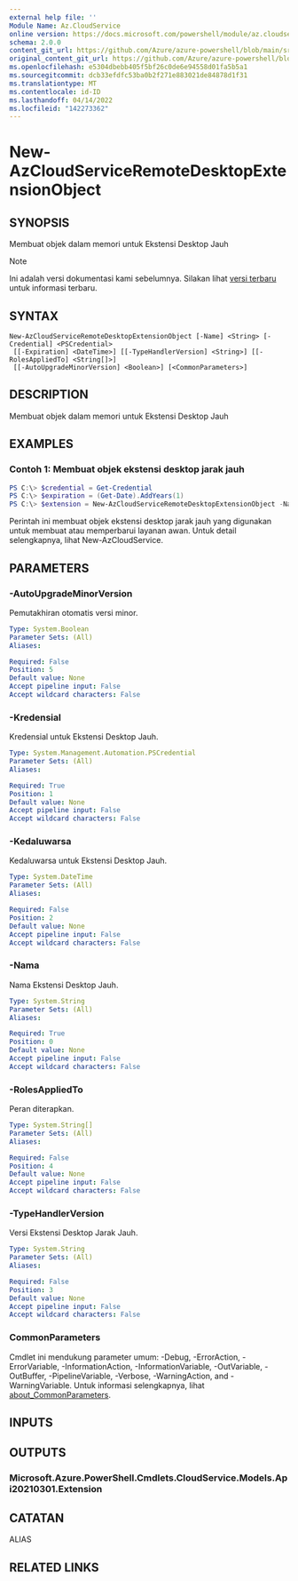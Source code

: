 ```yaml
---
external help file: ''
Module Name: Az.CloudService
online version: https://docs.microsoft.com/powershell/module/az.cloudservice/new-azcloudserviceremotedesktopextensionobject
schema: 2.0.0
content_git_url: https://github.com/Azure/azure-powershell/blob/main/src/CloudService/help/New-AzCloudServiceRemoteDesktopExtensionObject.md
original_content_git_url: https://github.com/Azure/azure-powershell/blob/main/src/CloudService/help/New-AzCloudServiceRemoteDesktopExtensionObject.md
ms.openlocfilehash: e5304dbebb405f5bf26c0de6e94558d01fa5b5a1
ms.sourcegitcommit: dcb33efdfc53ba0b2f271e883021de84878d1f31
ms.translationtype: MT
ms.contentlocale: id-ID
ms.lasthandoff: 04/14/2022
ms.locfileid: "142273362"
---
```

# New-AzCloudServiceRemoteDesktopExtensionObject

## SYNOPSIS
Membuat objek dalam memori untuk Ekstensi Desktop Jauh

> [!NOTE]
>Ini adalah versi dokumentasi kami sebelumnya. Silakan lihat [versi terbaru](/powershell/module/az.cloudservice/new-azcloudserviceremotedesktopextensionobject) untuk informasi terbaru.

## SYNTAX

```
New-AzCloudServiceRemoteDesktopExtensionObject [-Name] <String> [-Credential] <PSCredential>
 [[-Expiration] <DateTime>] [[-TypeHandlerVersion] <String>] [[-RolesAppliedTo] <String[]>]
 [[-AutoUpgradeMinorVersion] <Boolean>] [<CommonParameters>]
```

## DESCRIPTION
Membuat objek dalam memori untuk Ekstensi Desktop Jauh

## EXAMPLES

### Contoh 1: Membuat objek ekstensi desktop jarak jauh
```powershell
PS C:\> $credential = Get-Credential
PS C:\> $expiration = (Get-Date).AddYears(1)
PS C:\> $extension = New-AzCloudServiceRemoteDesktopExtensionObject -Name 'RDPExtension' -Credential $credential -Expiration $expiration -TypeHandlerVersion '1.2.1'
```

Perintah ini membuat objek ekstensi desktop jarak jauh yang digunakan untuk membuat atau memperbarui layanan awan.
Untuk detail selengkapnya, lihat New-AzCloudService.

## PARAMETERS

### -AutoUpgradeMinorVersion
Pemutakhiran otomatis versi minor.

```yaml
Type: System.Boolean
Parameter Sets: (All)
Aliases:

Required: False
Position: 5
Default value: None
Accept pipeline input: False
Accept wildcard characters: False
```

### -Kredensial
Kredensial untuk Ekstensi Desktop Jauh.

```yaml
Type: System.Management.Automation.PSCredential
Parameter Sets: (All)
Aliases:

Required: True
Position: 1
Default value: None
Accept pipeline input: False
Accept wildcard characters: False
```

### -Kedaluwarsa
Kedaluwarsa untuk Ekstensi Desktop Jauh.

```yaml
Type: System.DateTime
Parameter Sets: (All)
Aliases:

Required: False
Position: 2
Default value: None
Accept pipeline input: False
Accept wildcard characters: False
```

### -Nama
Nama Ekstensi Desktop Jauh.

```yaml
Type: System.String
Parameter Sets: (All)
Aliases:

Required: True
Position: 0
Default value: None
Accept pipeline input: False
Accept wildcard characters: False
```

### -RolesAppliedTo
Peran diterapkan.

```yaml
Type: System.String[]
Parameter Sets: (All)
Aliases:

Required: False
Position: 4
Default value: None
Accept pipeline input: False
Accept wildcard characters: False
```

### -TypeHandlerVersion
Versi Ekstensi Desktop Jarak Jauh.

```yaml
Type: System.String
Parameter Sets: (All)
Aliases:

Required: False
Position: 3
Default value: None
Accept pipeline input: False
Accept wildcard characters: False
```

### CommonParameters
Cmdlet ini mendukung parameter umum: -Debug, -ErrorAction, -ErrorVariable, -InformationAction, -InformationVariable, -OutVariable, -OutBuffer, -PipelineVariable, -Verbose, -WarningAction, and -WarningVariable. Untuk informasi selengkapnya, lihat [about_CommonParameters](http://go.microsoft.com/fwlink/?LinkID=113216).

## INPUTS

## OUTPUTS

### Microsoft.Azure.PowerShell.Cmdlets.CloudService.Models.Api20210301.Extension

## CATATAN

ALIAS

## RELATED LINKS

